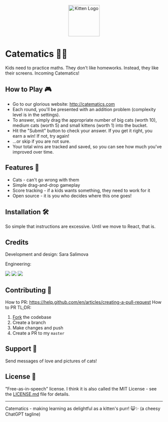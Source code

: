 <p align="center">
  <img src="http://catematics.com/images/kitten_lg.png" alt="Kitten Logo" height="100"/>
</p>

# Catematics 🐾🔢

Kids need to practice maths. They don't like homeworks. Instead, they like their screens. Incoming Catematics!

## How to Play 🎮

- Go to our glorious website: http://catematics.com
- Each round, you'll be presented with an addition problem (complexity level is in the settings).
- To answer, simply drag the appropriate number of big cats (worth 10), medium cats (worth 5) and small kittens (worth 1) into the bucket.
- Hit the "Submit" button to check your answer. If you get it right, you earn a win! If not, try again!
- ...or skip if you are not sure.
- Your total wins are tracked and saved, so you can see how much you've improved over time.

## Features 🌟

- Cats - can't go wrong with them
- Simple drag-and-drop gameplay
- Score tracking - if a kids wants something, they need to work for it
- Open source - it is you who decides where this one goes!

## Installation 🛠️

So simple that instructions are excessive. Until we move to React, that is.

## Credits

Development and design: Sara Salimova

Engineering: 

[![](https://github.com/aydin41k.png?size=50)](https://github.com/aydin41k)
[![](https://github.com/Sabbirfeni.png?size=50)](https://github.com/Sabbirfeni)
[![](https://github.com/RicardoHaranoP.png?size=50)](https://github.com/RicardoHaranoP)

## Contributing 🤝

How to PR: https://help.github.com/en/articles/creating-a-pull-request
How to PR TL;DR:

1. [Fork](https://help.github.com/en/articles/fork-a-repo) the codebase
2. Create a branch
3. Make changes and push
4. Create a PR to my `master`

## Support 🙌

Send messages of love and pictures of cats!

## License 📄

"Free-as-in-speech" license. I think it is also called the MIT License - see the [LICENSE.md](LICENSE) file for details.

---

Catematics - making learning as delightful as a kitten's purr! 😺✨ (a cheesy ChatGPT tagline)
